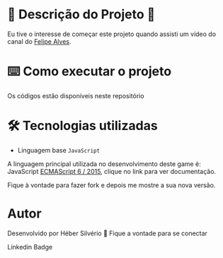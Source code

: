 # 🎫 Descrição do Projeto 🎫

Eu tive o interesse de começar este projeto quando assisti um vídeo do canal do [Felipe Alves](https://www.youtube.com/watch?v=MexDXt11Re8&list=PL1EkVGo1AQ0Hsqhvjm4khfp6innDjpj9J&index=8).

# ⌨️ Como executar o projeto

Os códigos estão disponíveis neste repositório

# 🛠️ Tecnologias utilizadas
   * Linguagem base `JavaScript `

A linguagem principal utilizada no desenvolvimento deste game é:<br />
JavaScript [ECMAScript 6 / 2015](http://www.ecma-international.org/ecma-262/6.0/), clique no link para ver documentação.

Fique à vontade para fazer fork e depois me mostre a sua nova versão.<br />

# Autor
Desenvolvido por Héber Silvério 👋 Fique a vontade para se conectar

Linkedin Badge
